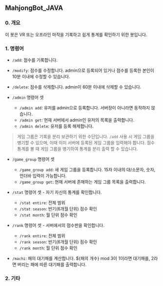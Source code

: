 ## MahjongBot_JAVA

### 0. 개요
이 봇은 VR 또는 오프라인 마작을 기록하고 쉽게 통계를 확인하기 위한 봇입니다. 

### 1. 명령어

- `/add`: 점수를 기록합니다.
- `/modify`: 점수를 수정합니다. admin으로 등록되어 있거나 점수를 등록한 본인이 10분 이내에 수정할 수 있습니다.
- `/delete`: 점수를 삭제합니다. admin이 60분 이내에 삭제할 수 있습니다.
  
- `/admin` 명령어 셋
  - `/admin add`: 유저를 admin으로 등록합니다. 서버장이 아니라면 동작하지 않습니다.
  - `/admin get`: 현재 서버에서 admin인 유저의 목록을 출력합니다.
  - `/admin delete`: 유저를 등록 해제합니다.

> 게임 그룹은 기록을 분리 보관하기 위한 수단입니다. `/add` 사용 시 게임 그룹을 병기할 수 있으며, 이때 이미 서버에 등록된 게임 그룹을 입력해야 합니다.
> 점수 통계를 볼 때 게임 그룹을 병기하여 통계를 분리 출력 할 수 있습니다. 
- `/game_group` 명령어 셋
  - `/game_group add`: 새 게임 그룹을 등록합니다. 15자 이내의 대/소문자, 숫자, 언더바 입력이 가능합니다.
  - `/game_group get`: 현재 서버에 존재하는 게임 그룹 목록을 출력합니다.
 
- `/stat` 명령어 셋 - 자기 자신의 통계를 확인합니다. 
  - `/stat entire`: 전체 범위
  - `/stat season`: 반기(6개월 단위) 점수 확인
  - `/stat month`: 월 단위 점수 확인
- `/rank` 명령어 셋 - 서버에서의 점수판을 확인합니다. 
  - `/rank entire`: 전체 범위
  - `/rank season`: 반기(6개월 단위) 점수 확인
  - `/rank month`: 월 단위 점수 확인
 
- `/machi`: 패의 대기패를 계산합니다. ${패의 개수} mod 3이 1이라면 대기패를, 2라면 버리는 패에 따른 대기패를 출력합니다.
 
### 2. 기타
